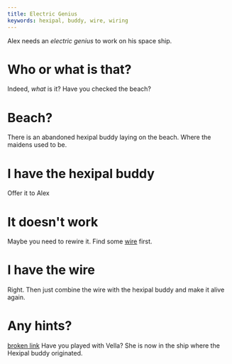 ```yaml
---
title: Electric Genius
keywords: hexipal, buddy, wire, wiring
---
```


Alex needs an _electric genius_ to work on his space ship.

# Who or what is that?
Indeed, _what_ is it? Have you checked the beach?

# Beach?
There is an abandoned hexipal buddy laying on the beach. Where the maidens used to be.

# I have the hexipal buddy
Offer it to Alex

# It doesn't work
Maybe you need to rewire it. Find some [wire](070-wire.md) first.

# I have the wire
Right. Then just combine the wire with the hexipal buddy and make it alive again.

# Any hints?
[broken link](vella.md) Have you played with Vella? She is now in the ship where the Hexipal buddy originated.
